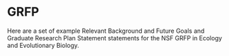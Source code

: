 # GRFP
Here are a set of example Relevant Background and Future Goals and Graduate Research Plan Statement statements for the NSF GRFP in Ecology and Evolutionary Biology.
